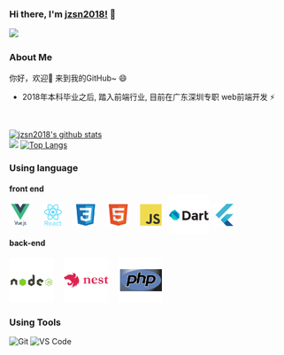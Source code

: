 ### Hi there, I'm [jzsn2018!](https://github.com/jzsn2018) 👏

![](https://komarev.com/ghpvc/?username=jzsn2018&style=flat-square&color=ff69b4)
<br />
### About Me
你好，欢迎👏 来到我的GitHub~ 😄
<br />
- 2018年本科毕业之后, 踏入前端行业, 目前在广东深圳专职 web前端开发 ⚡
<br />

[![jzsn2018's github stats](https://github-readme-stats.vercel.app/api?username=jzsn2018&count_private=true&show_icons=true)](https://github.com/jzsn2018)    
<img  src="https://github-readme-stats.vercel.app/api/top-langs/?username=jzsn2018&layout=compact" width=495/>
[![Top Langs](https://github-readme-stats.vercel.app/api/top-langs/?username=jzsn2018&layout=compact)](https://github.com/jzsn2018)

### Using language

#### front end

<p style="margin:0">
<img style="margin-right:15px" src=https://raw.githubusercontent.com/devicons/devicon/master/icons/vuejs/vuejs-original-wordmark.svg alt=vuejs width="40" height="40"/>
<img style="margin-right:15px" src=https://raw.githubusercontent.com/devicons/devicon/master/icons/react/react-original-wordmark.svg alt=react width="40" height="40"/>
<img style="margin-right:15px" src=https://raw.githubusercontent.com/devicons/devicon/master/icons/css3/css3-original.svg alt=css3 width="40" height="40"/>
<img style="margin-right:15px" src=https://raw.githubusercontent.com/devicons/devicon/master/icons/html5/html5-original.svg alt=html5 width="40" height="40"/>
<img style="margin-right:15px" src=https://raw.githubusercontent.com/devicons/devicon/master/icons/javascript/javascript-original.svg alt=javascript width="40" height="40"/>
<img style="margin:0 20px 0 10px;transform: scale(1.8);" src=https://raw.githubusercontent.com/devicons/devicon/master/icons/dart/dart-original-wordmark.svg alt=dart width="40" height="40"/>
<img style="margin-right:15px" src=https://raw.githubusercontent.com/devicons/devicon/master/icons/flutter/flutter-original.svg alt=flutter width="40" height="40"/>
</p>

#### back-end

<p>
<img style="margin-right:15px" src=https://raw.githubusercontent.com/devicons/devicon/master/icons/nodejs/nodejs-original-wordmark.svg alt=nodejs width="80" height="80"/>
<img style="margin-right:15px" src=https://raw.githubusercontent.com/devicons/devicon/master/icons/nestjs/nestjs-plain-wordmark.svg alt=nestjs width="80" height="80"/>
<img style="margin-right:15px" src=https://raw.githubusercontent.com/devicons/devicon/master/icons/php/php-original.svg alt=php width="80" height="80"/>
</p>

### Using Tools
![Git](https://img.shields.io/badge/-Git-%23F05032?style=for-the-badge&logo=git&logoColor=%23ffffff)
![VS Code](https://img.shields.io/badge/-VSCode-%23007ACC?style=for-the-badge&logo=visual-studio-code)
